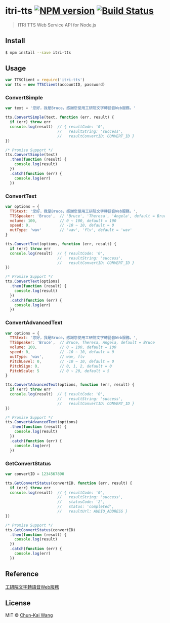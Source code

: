 # itri-tts [![NPM version][npm-image]][npm-url] [![Build Status][travis-image]][travis-url]

> ITRI TTS Web Service API for Node.js

## Install

```sh
$ npm install --save itri-tts
```

## Usage

```js
var TTSClient = require('itri-tts')
var tts = new TTSClient(accountID, password)
```

### ConvertSimple

```js
var text = '您好，我是Bruce，感謝您使用工研院文字轉語音Web服務。'

tts.ConvertSimple(text, function (err, result) {
  if (err) throw err
  console.log(result)  // { resultCode: '0',
                       //   resultString: 'success',
                       //   resultConvertID: CONVERT_ID }
})

/* Promise Support */
tts.ConvertSimple(text)
  .then(function (result) {
    console.log(result)
  })
  .catch(function (err) {
    console.log(err)
  })
```

### ConvertText

```js
var options = {
  TTStext: '您好，我是Bruce，感謝您使用工研院文字轉語音Web服務。',
  TTSSpeaker: 'Bruce',  // 'Bruce', 'Theresa', 'Angela', default = Bruce
  volume: 100,          // 0 ~ 100, default = 100
  speed: 0,             // -10 ~ 10, default = 0
  outType: 'wav'        // 'wav', 'flv', default = 'wav'
}

tts.ConvertText(options, function (err, result) {
  if (err) throw err
  console.log(result)  // { resultCode: '0',
                       //   resultString: 'success',
                       //   resultConvertID: CONVERT_ID }
})

/* Promise Support */
tts.ConvertText(options)
  .then(function (result) {
    console.log(result)
  })
  .catch(function (err) {
    console.log(err)
  })
```

### ConvertAdvancedText

```js
var options = {
  TTStext: '您好，我是Bruce，感謝您使用工研院文字轉語音Web服務。',
  TTSSpeaker: 'Bruce',  // Bruce, Theresa, Angela, default = Bruce
  volume: 100,          // 0 ~ 100, default = 100
  speed: 0,             // -10 ~ 10, default = 0
  outType: 'wav',       // wav, flv
  PitchLevel: 0,        // -10 ~ 10, default = 0
  PitchSign: 0,         // 0, 1, 2, default = 0
  PitchScale: 5         // 0 ~ 20, default = 5
}

tts.ConvertAdvancedText(options, function (err, result) {
  if (err) throw err
  console.log(result)  // { resultCode: '0',
                       //   resultString: 'success',
                       //   resultConvertID: CONVERT_ID }
})

/* Promise Support */
tts.ConvertAdvancedText(options)
  .then(function (result) {
    console.log(result)
  })
  .catch(function (err) {
    console.log(err)
  })
```

### GetConvertStatus

```js
var convertID = 1234567890

tts.GetConvertStatus(convertID, function (err, result) {
  if (err) throw err
  console.log(result)  // { resultCode: '0',
                       //   resultString: 'success',
                       //   statusCode: '2',
                       //   status: 'completed',
                       //   resultUrl: AUDIO_ADDRESS }
})

/* Promise Support */
tts.GetConvertStatus(convertID)
  .then(function (result) {
    console.log(result)
  })
  .catch(function (err) {
    console.log(err)
  })
```

## Reference

[工研院文字轉語音Web服務](http://tts.itri.org.tw)

## License

MIT © [Chun-Kai Wang](https://github.com/chunkai1312)

[npm-image]: https://img.shields.io/npm/v/itri-tts.svg
[npm-url]: https://npmjs.org/package/itri-tts
[travis-image]: https://travis-ci.org/chunkai1312/itri-tts.svg?branch=master
[travis-url]: https://travis-ci.org/chunkai1312/itri-tts
